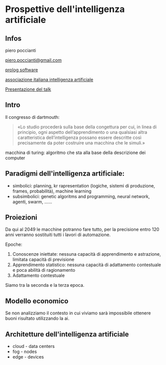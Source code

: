 # Prospettive dell'intelligenza artificiale

## Infos

piero poccianti

piero.poccianti@gmail.com

[prolog software](https://www.swi-prolog.org/)

[associazione italiana intelligenza artificiale](https://aixia.it/)

[Presentazione del talk](https://drive.google.com/file/d/1KkRGVH0k_dpaczhLXiNACs_7AETgCI0g/view)

## Intro

Il congresso di dartmouth:
>«Lo studio procederà sulla base della congettura per cui, in linea
>di principio, ogni aspetto dell’apprendimento o una qualsiasi
>altra caratteristica dell’intelligenza possano essere descritte così
>precisamente da poter costruire una macchina che le simuli.»

macchina di turing: algoritmo che sta alla base della descrizione dei computer

## Paradigmi dell'intelligenza artificiale:

* simbolici: planning, kr rapresentation (logiche, sistemi di produzione,
frames, probabilità), machine learning
* subsimbolici: genetic algoritms and programming, neural network, agenti,
swarm, ......

## Proiezioni

Da qui al 2049 le macchine potranno fare tutto, per la precisione entro 120
anni verranno sostituiti tutti i lavori di automazione.

Epoche:

1. Conoscenze iniettate: nessuna capacità di apprendimento e astrazione, limitata capacità di previsione
2. Apprendimento statistico: nessuna capacità di adattamento contestuale e poca abilità di ragionamento
3. Adattamento contestuale

Siamo tra la seconda e la terza epoca.

## Modello economico

Se non analizziamo il contesto in cui viviamo sarà impossibile ottenere buoni
risultato utilizzando la ai.

## Architetture dell'intelligenza artificiale

* cloud - data centers
* fog - nodes
* edge - devices

